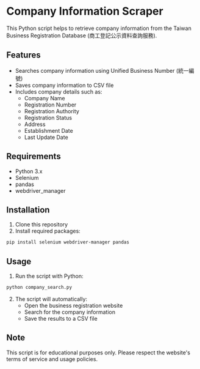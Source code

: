 # Company Information Scraper

This Python script helps to retrieve company information from the Taiwan Business Registration Database (商工登記公示資料查詢服務).

## Features

- Searches company information using Unified Business Number (統一編號)
- Saves company information to CSV file
- Includes company details such as:
  - Company Name
  - Registration Number
  - Registration Authority
  - Registration Status
  - Address
  - Establishment Date
  - Last Update Date

## Requirements

- Python 3.x
- Selenium
- pandas
- webdriver_manager

## Installation

1. Clone this repository
2. Install required packages:
```bash
pip install selenium webdriver-manager pandas
```

## Usage

1. Run the script with Python:
```bash
python company_search.py
```

2. The script will automatically:
   - Open the business registration website
   - Search for the company information
   - Save the results to a CSV file

## Note

This script is for educational purposes only. Please respect the website's terms of service and usage policies.
